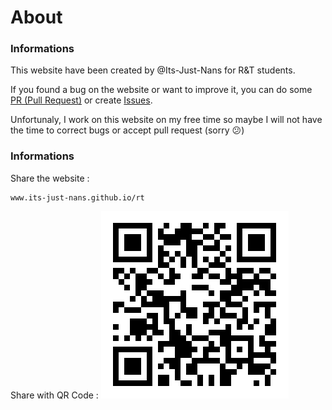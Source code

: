<!--
Created by Its-Just-Nans - https://github.com/Its-Just-Nans
Copyright Its-Just-Nans
--->

# About

### Informations

This website have been created by @Its-Just-Nans for R&T students.

If you found a bug on the website or want to improve it, you can do some [PR (Pull Request)](https://github.com/Its-Just-Nans/rt/pulls) or create [Issues](https://github.com/Its-Just-Nans/rt/issues).

Unfortunaly, I work on this website on my free time so maybe I will not have the time to correct bugs or accept pull request (sorry :confused:)

### Informations

Share the website :

```
www.its-just-nans.github.io/rt
```

Share with QR Code :
![QR Code to this website](./data/qr_code.png)
